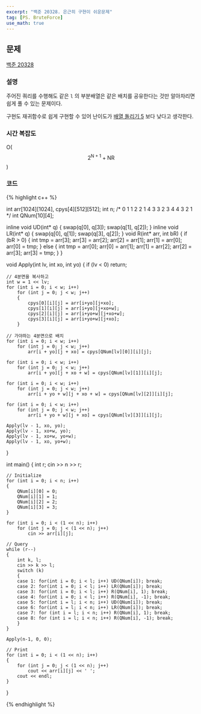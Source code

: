 ```yaml
---
excerpt: "백준 20328. 은근히 구현이 쉬운문제"
tag: [PS. BruteForce]
use_math: true
---
```


## 문제

[백준 20328](https://www.acmicpc.net/problem/20328)

### 설명

주어진 쿼리를 수행해도 같은 ```l``` 의 부분배열은 같은 배치를 공유한다는 것만 알아차리면 쉽게 풀 수 있는 문제이다. 

구현도 재귀함수로 쉽게 구현할 수 있어 난이도가 [배열 돌리기 5](https://www.acmicpc.net/problem/17470) 보다 낮다고 생각한다.

### 시간 복잡도

O($$ 2^{\mathrm{N}+1} + \mathrm{N}\mathrm{R} $$)


### 코드

{% highlight c++ %}

int arr[1024][1024], cpys[4][512][512];
int n;
/*
  0 1   1 2   2 1   4 3
  3 2   3 4   4 3   2 1
*/
int QNum[10][4];

inline void UD(int* q) {
    swap(q[0], q[3]);
    swap(q[1], q[2]);
}
inline void LR(int* q) {
    swap(q[0], q[1]);
    swap(q[3], q[2]);
}
void R(int* arr, int bR) {
    if (bR > 0) {
        int tmp = arr[3];
        arr[3] = arr[2];
        arr[2] = arr[1];
        arr[1] = arr[0];
        arr[0] = tmp;
    }
    else {
        int tmp = arr[0];
        arr[0] = arr[1];
        arr[1] = arr[2];
        arr[2] = arr[3];
        arr[3] = tmp;
    }
}

void Apply(int lv, int xo, int yo)
{
    if (lv < 0) return;

    // 4분면을 복사하고
    int w = 1 << lv;
    for (int i = 0; i < w; i++)
        for (int j = 0; j < w; j++)
        {
            cpys[0][i][j] = arr[i+yo][j+xo];
            cpys[1][i][j] = arr[i+yo][j+xo+w];
            cpys[2][i][j] = arr[i+yo+w][j+xo+w];
            cpys[3][i][j] = arr[i+yo+w][j+xo];
        }

    // 가야하는 4분면으로 배치
    for (int i = 0; i < w; i++)
        for (int j = 0; j < w; j++)
            arr[i + yo][j + xo] = cpys[QNum[lv][0]][i][j];

    for (int i = 0; i < w; i++)
        for (int j = 0; j < w; j++)
            arr[i + yo][j + xo + w] = cpys[QNum[lv][1]][i][j];

    for (int i = 0; i < w; i++)
        for (int j = 0; j < w; j++)
            arr[i + yo + w][j + xo + w] = cpys[QNum[lv][2]][i][j];

    for (int i = 0; i < w; i++)
        for (int j = 0; j < w; j++)
            arr[i + yo + w][j + xo] = cpys[QNum[lv][3]][i][j];

    Apply(lv - 1, xo, yo);
    Apply(lv - 1, xo+w, yo);
    Apply(lv - 1, xo+w, yo+w);
    Apply(lv - 1, xo, yo+w);
}

int main()
{
	int r;
	cin >> n >> r;

    // Initialize
    for (int i = 0; i < n; i++)
    {
        QNum[i][0] = 0;
        QNum[i][1] = 1;
        QNum[i][2] = 2;
        QNum[i][3] = 3;
    }

    for (int i = 0; i < (1 << n); i++)
        for (int j = 0; j < (1 << n); j++)
            cin >> arr[i][j];

    // Query
	while (r--)
	{
		int k, l;
		cin >> k >> l;
        switch (k)
        {
        case 1: for(int i = 0; i < l; i++) UD(QNum[i]); break;
        case 2: for(int i = 0; i < l; i++) LR(QNum[i]); break;
        case 3: for(int i = 0; i < l; i++) R(QNum[i], 1); break;
        case 4: for(int i = 0; i < l; i++) R(QNum[i], -1); break;
        case 5: for(int i = l; i < n; i++) UD(QNum[i]); break;
        case 6: for(int i = l; i < n; i++) LR(QNum[i]); break;
        case 7: for (int i = l; i < n; i++) R(QNum[i], 1); break;
        case 8: for (int i = l; i < n; i++) R(QNum[i], -1); break;
        }
	}

    Apply(n-1, 0, 0);

    // Print
    for (int i = 0; i < (1 << n); i++)
    {
        for (int j = 0; j < (1 << n); j++)
            cout << arr[i][j] << ' ';
        cout << endl;
    }
}

{% endhighlight %}
